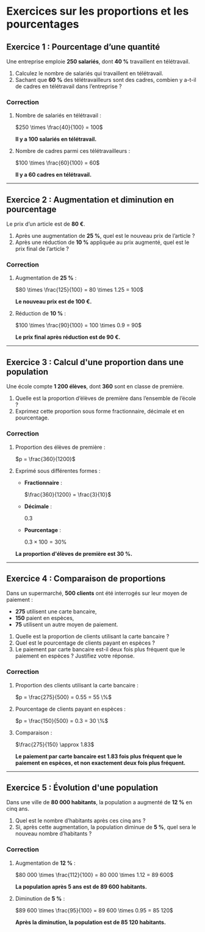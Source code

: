 # **Exercices sur les proportions et les pourcentages**

## **Exercice 1 : Pourcentage d’une quantité**  
Une entreprise emploie **250 salariés**, dont **40 %** travaillent en télétravail.  

1. Calculez le nombre de salariés qui travaillent en télétravail.  
2. Sachant que **60 %** des télétravailleurs sont des cadres, combien y a-t-il de cadres en télétravail dans l’entreprise ?  

### **Correction**  

1. Nombre de salariés en télétravail :  
   
   $250 \times \frac{40}{100} = 100$

   **Il y a 100 salariés en télétravail.**  

2. Nombre de cadres parmi ces télétravailleurs :  

   $100 \times \frac{60}{100} = 60$

   **Il y a 60 cadres en télétravail.**  

---

## **Exercice 2 : Augmentation et diminution en pourcentage**  
Le prix d’un article est de **80 €**.  

1. Après une augmentation de **25 %**, quel est le nouveau prix de l’article ?  
2. Après une réduction de **10 %** appliquée au prix augmenté, quel est le prix final de l’article ?  

### **Correction**  

1. Augmentation de **25 %** :  

   $80 \times \frac{125}{100} = 80 \times 1.25 = 100$

   **Le nouveau prix est de 100 €.**  

2. Réduction de **10 %** :  

   $100 \times \frac{90}{100} = 100 \times 0.9 = 90$

   **Le prix final après réduction est de 90 €.**  

---

## **Exercice 3 : Calcul d'une proportion dans une population**  
Une école compte **1 200 élèves**, dont **360** sont en classe de première.  

1. Quelle est la proportion d’élèves de première dans l’ensemble de l’école ?  
2. Exprimez cette proportion sous forme fractionnaire, décimale et en pourcentage.  

### **Correction**  

1. Proportion des élèves de première :  

   $p = \frac{360}{1200}$

2. Exprimé sous différentes formes :  

   - **Fractionnaire** :  

     $\frac{360}{1200} = \frac{3}{10}$

   - **Décimale** :  

     $0.3$

   - **Pourcentage** :  

     $0.3 \times 100 = 30 \%$

   **La proportion d'élèves de première est 30 %.**  

---

## **Exercice 4 : Comparaison de proportions**  
Dans un supermarché, **500 clients** ont été interrogés sur leur moyen de paiement :  

- **275** utilisent une carte bancaire,  
- **150** paient en espèces,  
- **75** utilisent un autre moyen de paiement.  

1. Quelle est la proportion de clients utilisant la carte bancaire ?  
2. Quel est le pourcentage de clients payant en espèces ?  
3. Le paiement par carte bancaire est-il deux fois plus fréquent que le paiement en espèces ? Justifiez votre réponse.  

### **Correction**  

1. Proportion des clients utilisant la carte bancaire :  

   $p = \frac{275}{500} = 0.55 = 55 \%$

2. Pourcentage de clients payant en espèces :  

   $p = \frac{150}{500} = 0.3 = 30 \%$

3. Comparaison :  

   $\frac{275}{150} \approx 1.83$

   **Le paiement par carte bancaire est 1.83 fois plus fréquent que le paiement en espèces, et non exactement deux fois plus fréquent.**  

---

## **Exercice 5 : Évolution d'une population**  
Dans une ville de **80 000 habitants**, la population a augmenté de **12 %** en cinq ans.  

1. Quel est le nombre d’habitants après ces cinq ans ?  
2. Si, après cette augmentation, la population diminue de **5 %**, quel sera le nouveau nombre d’habitants ?  

### **Correction**  

1. Augmentation de **12 %** :  

   $80 000 \times \frac{112}{100} = 80 000 \times 1.12 = 89 600$

   **La population après 5 ans est de 89 600 habitants.**  

2. Diminution de **5 %** :  

   $89 600 \times \frac{95}{100} = 89 600 \times 0.95 = 85 120$

   **Après la diminution, la population est de 85 120 habitants.**  
